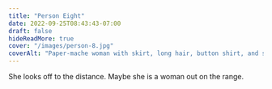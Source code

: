 ```yaml
---
title: "Person Eight"
date: 2022-09-25T08:43:43-07:00
draft: false
hideReadMore: true
cover: "/images/person-8.jpg"
coverAlt: "Paper-mache woman with skirt, long hair, button shirt, and skirt."
---
```


She looks off to the distance. Maybe she is a woman out on the range.